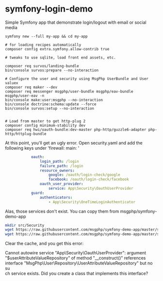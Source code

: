 # symfony-login-demo
Simple Symfony app that demonstrate login/logout with email or social media 

    symfony new --full my-app && cd my-app
    
    # for loading recipes automatically
    composer config extra.symfony.allow-contrib true
    
    # tweaks to use sqlite, load front end assets, etc.

    composer req survos/landing-bundle
    bin/console survos:prepare --no-interaction
    
    # Configure the user and security using MsgPhp UserBundle and User valuex
    composer req maker --dev
    composer req messenger msgphp/user-bundle msgphp/eav-bundle msgphp/user-eav -n
    bin/console make:user:msgphp --no-interaction
    bin/console doctrine:schema:update --force
    bin/console survos:setup --no-interaction
    

    # Load from master to get http-plug 2
    composer config minimum-stability dev
    composer req hwi/oauth-bundle:dev-master php-http/guzzle6-adapter php-http/httplug-bundle 
    
At this point, you'll get an ugly error.  Open security.yaml and add the following keys under 'firewall: main: '

```yaml
            oauth:
                login_path: /login
                failure_path: /login
                resource_owners:
                    google: /oauth/login-check/google
                    facebook: /oauth/login-check/facebook
                oauth_user_provider:
                    service: App\Security\OauthUserProvider
            guard:
                authenticators:
                    - App\Security\OneTimeLoginAuthenticator
```

Alas, those services don't exist.  You can copy them from msgphp/symfony-demo-app

```bash
mkdir src/Security
wget https://raw.githubusercontent.com/msgphp/symfony-demo-app/master/src/Security/OauthUserProvider.php -O src/Security/OauthUserProvider.php 
wget https://raw.githubusercontent.com/msgphp/symfony-demo-app/master/src/Security/OneTimeLoginAuthenticator.php -O src/Security/OneTimeLoginAuthenticator.php 

```

Clear the cache, and you get this error:

 Cannot autowire service "App\Security\OauthUserProvider": argument "$userAttributeValueRepository" of method "__construct()" references interface "MsgPhp\User\Repository\UserAttributeValueRepository" but no su  
  ch service exists. Did you create a class that implements this interface?    

